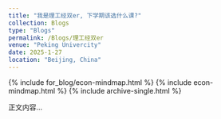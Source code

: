 ```yaml
---
title: "我是理工经双er, 下学期该选什么课?"
collection: Blogs
type: "Blogs"
permalink: /Blogs/理工经双er
venue: "Peking Univercity"
date: 2025-1-27
location: "Beijing, China"
---
```



{% include for_blog/econ-mindmap.html %}
{% include econ-mindmap.html %}
{% include archive-single.html %}

正文内容...